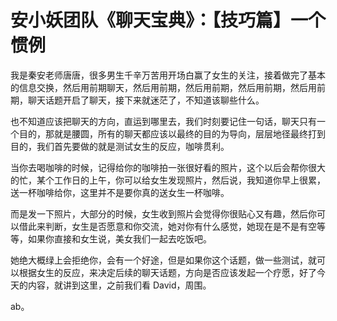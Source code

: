 # 安小妖团队《聊天宝典》：【技巧篇】一个惯例

我是秦安老师唐唐，很多男生千辛万苦用开场白赢了女生的关注，接着做完了基本的信息交换，然后用前期聊天，然后用前期，然后用前期，然后用前期，然后用前期，聊天话题开启了聊天，接下来就迷茫了，不知道该聊些什么。

也不知道应该把聊天的方向，直运到哪里去，我们时刻要记住一句话，聊天只有一个目的，那就是腰圆，所有的聊天都应该以最终的目的为导向，层层地径最终打到目的，我们首先要做的就是测试女生的反应，咖啡贯利。

当你去喝咖啡的时候，记得给你的咖啡拍一张很好看的照片，这个以后会帮你很大的忙，某个工作日的上午，你可以给女生发现照片，然后说，我知道你早上很累，送一杯咖啡给你，这里并不是要你真的送女生一杯咖啡。

而是发一下照片，大部分的时候，女生收到照片会觉得你很贴心又有趣，然后你可以借此来判断，女生是否愿意和你交流，她对你有什么感觉，她现在是不是有空等等，如果你直接和女生说，美女我们一起去吃饭吧。

她绝大概绿上会拒绝你，会有一个好途，但是如果你这个话题，做一些测试，就可以根据女生的反应，来决定后续的聊天话题，方向是否应该发起一个疗愿，好了今天的内容，就讲到这里，之前我们看 David，周围。

 ab。